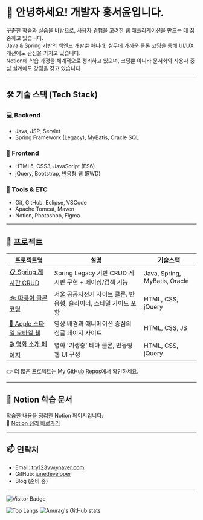# 👋 안녕하세요!  개발자 **홍서윤**입니다.

꾸준한 학습과 실습을 바탕으로, 사용자 경험을 고려한 웹 애플리케이션을 만드는 데 집중하고 있습니다.  
Java & Spring 기반의 백엔드 개발뿐 아니라, 실무에 가까운 클론 코딩을 통해 UI/UX 개선에도 관심을 가지고 있습니다.  
Notion에 학습 과정을 체계적으로 정리하고 있으며, 코딩뿐 아니라 문서화와 사용자 중심 설계에도 강점을 갖고 있습니다.

---

## 🛠 기술 스택 (Tech Stack)

### 💻 Backend
- Java, JSP, Servlet
- Spring Framework (Legacy), MyBatis, Oracle SQL

### 🎨 Frontend
- HTML5, CSS3, JavaScript (ES6)
- jQuery, Bootstrap, 반응형 웹 (RWD)

### 🧰 Tools & ETC
- Git, GitHub, Eclipse, VSCode
- Apache Tomcat, Maven
- Notion, Photoshop, Figma

---

## 📁 프로젝트

| 프로젝트명 | 설명 | 기술스택 |
|------------|------|----------|
| [📋 Spring 게시판 CRUD](https://github.com/#) | Spring Legacy 기반 CRUD 게시판 구현 + 페이징/검색 기능 | Java, Spring, MyBatis, Oracle |
| [🚲 따릉이 클론 코딩](https://github.com/#) | 서울 공공자전거 사이트 클론. 반응형, 슬라이더, 스타일 가이드 포함 | HTML, CSS, jQuery |
| [🍎 Apple 스타일 모바일 웹](https://github.com/#) | 영상 배경과 애니메이션 중심의 싱글 페이지 사이트 | HTML, CSS, JS |
| [🎬 영화 소개 페이지](https://github.com/#) | 영화 '기생충' 테마 클론, 반응형 웹 UI 구성 | HTML, CSS, jQuery |

👉 더 많은 프로젝트는 [My GitHub Repos](https://github.com/seoyoon0327?tab=repositories)에서 확인하세요.

---

## 📝 Notion 학습 문서

학습한 내용을 정리한 Notion 페이지입니다:  
📘 [Notion 정리 바로가기](https://notion.so/#)

---

## 📫 연락처

- Email: try123vv@naver.com  
- GitHub: [junedeveloper](https://github.com/seoyoon0327)  
- Blog (준비 중)

---

<!-- 깃허브 방문자 수 뱃지 (원하면 추가) -->

![Visitor Badge](https://komarev.com/ghpvc/?username=seoyoon0327&color=blue)


<!-- 깃허브 통계 뱃지 -->

![Top Langs](https://github-readme-stats.vercel.app/api/top-langs/?username=seoyoon0327&layout=compact)
![Anurag's GitHub stats](https://github-readme-stats.vercel.app/api?username=seoyoon0327&show_icons=true&theme=default)


